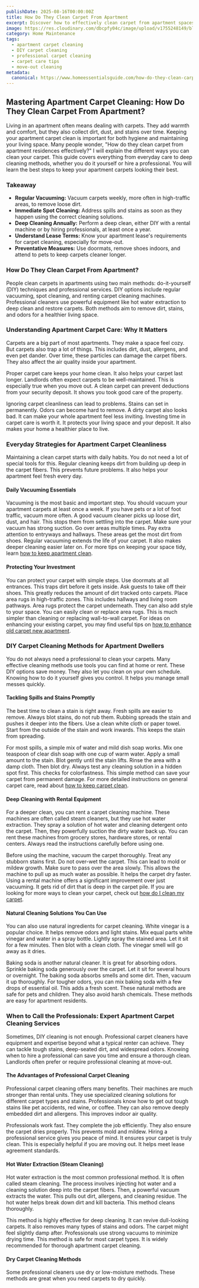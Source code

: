 ```yaml
---
publishDate: 2025-08-16T00:00:00Z
title: How Do They Clean Carpet From Apartment
excerpt: Discover how to effectively clean carpet from apartment spaces, covering DIY tips, professional services, and routine maintenance for a fresh home.
image: https://res.cloudinary.com/dbcpfy04c/image/upload/v1755248149/blog_image_1755248148_jop8v0.webp
category: Home Maintenance
tags:
  - apartment carpet cleaning
  - DIY carpet cleaning
  - professional carpet cleaning
  - carpet care tips
  - move-out cleaning
metadata:
  canonical: https://www.homeessentialsguide.com/how-do-they-clean-carpet-from-apartment
---
```


## Mastering Apartment Carpet Cleaning: How Do They Clean Carpet From Apartment?

Living in an apartment often means dealing with carpets. They add warmth and comfort, but they also collect dirt, dust, and stains over time. Keeping your apartment carpet clean is important for both hygiene and maintaining your living space. Many people wonder, "How do they clean carpet from apartment residences effectively?" I will explain the different ways you can clean your carpet. This guide covers everything from everyday care to deep cleaning methods, whether you do it yourself or hire a professional. You will learn the best steps to keep your apartment carpets looking their best.

### Takeaway

*   **Regular Vacuuming:** Vacuum carpets weekly, more often in high-traffic areas, to remove loose dirt.
*   **Immediate Spot Cleaning:** Address spills and stains as soon as they happen using the correct cleaning solutions.
*   **Deep Cleaning Annually:** Perform a deep clean, either DIY with a rental machine or by hiring professionals, at least once a year.
*   **Understand Lease Terms:** Know your apartment lease's requirements for carpet cleaning, especially for move-out.
*   **Preventative Measures:** Use doormats, remove shoes indoors, and attend to pets to keep carpets cleaner longer.

### How Do They Clean Carpet From Apartment?

People clean carpets in apartments using two main methods: do-it-yourself (DIY) techniques and professional services. DIY options include regular vacuuming, spot cleaning, and renting carpet cleaning machines. Professional cleaners use powerful equipment like hot water extraction to deep clean and restore carpets. Both methods aim to remove dirt, stains, and odors for a healthier living space.

### Understanding Apartment Carpet Care: Why It Matters

Carpets are a big part of most apartments. They make a space feel cozy. But carpets also trap a lot of things. This includes dirt, dust, allergens, and even pet dander. Over time, these particles can damage the carpet fibers. They also affect the air quality inside your apartment.

Proper carpet care keeps your home clean. It also helps your carpet last longer. Landlords often expect carpets to be well-maintained. This is especially true when you move out. A clean carpet can prevent deductions from your security deposit. It shows you took good care of the property.

Ignoring carpet cleanliness can lead to problems. Stains can set in permanently. Odors can become hard to remove. A dirty carpet also looks bad. It can make your whole apartment feel less inviting. Investing time in carpet care is worth it. It protects your living space and your deposit. It also makes your home a healthier place to live.

### Everyday Strategies for Apartment Carpet Cleanliness

Maintaining a clean carpet starts with daily habits. You do not need a lot of special tools for this. Regular cleaning keeps dirt from building up deep in the carpet fibers. This prevents future problems. It also helps your apartment feel fresh every day.

#### Daily Vacuuming Essentials

Vacuuming is the most basic and important step. You should vacuum your apartment carpets at least once a week. If you have pets or a lot of foot traffic, vacuum more often. A good vacuum cleaner picks up loose dirt, dust, and hair. This stops them from settling into the carpet. Make sure your vacuum has strong suction. Go over areas multiple times. Pay extra attention to entryways and hallways. These areas get the most dirt from shoes. Regular vacuuming extends the life of your carpet. It also makes deeper cleaning easier later on. For more tips on keeping your space tidy, learn [how to keep apartment clean](https://homeessentialsguide.com/how-to-keep-apartment-clean).

#### Protecting Your Investment

You can protect your carpet with simple steps. Use doormats at all entrances. This traps dirt before it gets inside. Ask guests to take off their shoes. This greatly reduces the amount of dirt tracked onto carpets. Place area rugs in high-traffic zones. This includes hallways and living room pathways. Area rugs protect the carpet underneath. They can also add style to your space. You can easily clean or replace area rugs. This is much simpler than cleaning or replacing wall-to-wall carpet. For ideas on enhancing your existing carpet, you may find useful tips on [how to enhance old carpet new apartment](https://homeessentialsguide.com/how-to-enhance-old-carpet-new-apartment).

### DIY Carpet Cleaning Methods for Apartment Dwellers

You do not always need a professional to clean your carpets. Many effective cleaning methods use tools you can find at home or rent. These DIY options save money. They also let you clean on your own schedule. Knowing how to do it yourself gives you control. It helps you manage small messes quickly.

#### Tackling Spills and Stains Promptly

The best time to clean a stain is right away. Fresh spills are easier to remove. Always blot stains, do not rub them. Rubbing spreads the stain and pushes it deeper into the fibers. Use a clean white cloth or paper towel. Start from the outside of the stain and work inwards. This keeps the stain from spreading.

For most spills, a simple mix of water and mild dish soap works. Mix one teaspoon of clear dish soap with one cup of warm water. Apply a small amount to the stain. Blot gently until the stain lifts. Rinse the area with a damp cloth. Then blot dry. Always test any cleaning solution in a hidden spot first. This checks for colorfastness. This simple method can save your carpet from permanent damage. For more detailed instructions on general carpet care, read about [how to keep carpet clean](https://homeessentialsguide.com/how-to-keep-carpet-clean).

#### Deep Cleaning with Rental Equipment

For a deeper clean, you can rent a carpet cleaning machine. These machines are often called steam cleaners, but they use hot water extraction. They spray a solution of hot water and cleaning detergent onto the carpet. Then, they powerfully suction the dirty water back up. You can rent these machines from grocery stores, hardware stores, or rental centers. Always read the instructions carefully before using one.

Before using the machine, vacuum the carpet thoroughly. Treat any stubborn stains first. Do not over-wet the carpet. This can lead to mold or mildew growth. Make sure to pass over the area slowly. This allows the machine to pull up as much water as possible. It helps the carpet dry faster. Using a rental machine offers a significant improvement over just vacuuming. It gets rid of dirt that is deep in the carpet pile. If you are looking for more ways to clean your carpet, check out [how do I clean my carpet](https://homeessentialsguide.com/how-do-i-clean-my-carpet).

#### Natural Cleaning Solutions You Can Use

You can also use natural ingredients for carpet cleaning. White vinegar is a popular choice. It helps remove odors and light stains. Mix equal parts white vinegar and water in a spray bottle. Lightly spray the stained area. Let it sit for a few minutes. Then blot with a clean cloth. The vinegar smell will go away as it dries.

Baking soda is another natural cleaner. It is great for absorbing odors. Sprinkle baking soda generously over the carpet. Let it sit for several hours or overnight. The baking soda absorbs smells and some dirt. Then, vacuum it up thoroughly. For tougher odors, you can mix baking soda with a few drops of essential oil. This adds a fresh scent. These natural methods are safe for pets and children. They also avoid harsh chemicals. These methods are easy for apartment residents.

### When to Call the Professionals: Expert Apartment Carpet Cleaning Services

Sometimes, DIY cleaning is not enough. Professional carpet cleaners have equipment and expertise beyond what a typical renter can achieve. They can tackle tough stains, deep-seated dirt, and widespread odors. Knowing when to hire a professional can save you time and ensure a thorough clean. Landlords often prefer or require professional cleaning at move-out.

#### The Advantages of Professional Carpet Cleaning

Professional carpet cleaning offers many benefits. Their machines are much stronger than rental units. They use specialized cleaning solutions for different carpet types and stains. Professionals know how to get out tough stains like pet accidents, red wine, or coffee. They can also remove deeply embedded dirt and allergens. This improves indoor air quality.

Professionals work fast. They complete the job efficiently. They also ensure the carpet dries properly. This prevents mold and mildew. Hiring a professional service gives you peace of mind. It ensures your carpet is truly clean. This is especially helpful if you are moving out. It helps meet lease agreement standards.

#### Hot Water Extraction (Steam Cleaning)

Hot water extraction is the most common professional method. It is often called steam cleaning. The process involves injecting hot water and a cleaning solution deep into the carpet fibers. Then, a powerful vacuum extracts the water. This pulls out dirt, allergens, and cleaning residue. The hot water helps break down dirt and kill bacteria. This method cleans thoroughly.

This method is highly effective for deep cleaning. It can revive dull-looking carpets. It also removes many types of stains and odors. The carpet might feel slightly damp after. Professionals use strong vacuums to minimize drying time. This method is safe for most carpet types. It is widely recommended for thorough apartment carpet cleaning.

#### Dry Carpet Cleaning Methods

Some professional cleaners use dry or low-moisture methods. These methods are great when you need carpets to dry quickly.